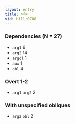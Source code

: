```yaml
---
layout: entry
title: མཐོང་
vid: Hill:0788
---
```

### Dependencies (N = 27)
* `arg1` 6
* `arg2` 14
* `argcl` 1
* `aux` 1
* `obl` 4


### Overt 1-2
* `arg1` `arg2` 2


### With unspecified obliques
* `arg2` `obl` 2
